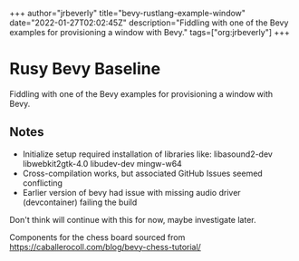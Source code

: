 +++
author="jrbeverly"
title="bevy-rustlang-example-window"
date="2022-01-27T02:02:45Z"
description="Fiddling with one of the Bevy examples for provisioning a window with Bevy."
tags=["org:jrbeverly"]
+++

# Rusy Bevy Baseline

Fiddling with one of the Bevy examples for provisioning a window with Bevy.

## Notes

- Initialize setup required installation of libraries like: libasound2-dev libwebkit2gtk-4.0 libudev-dev mingw-w64
- Cross-compilation works, but associated GitHub Issues seemed conflicting
- Earlier version of bevy had issue with missing audio driver (devcontainer) failing the build

Don't think will continue with this for now, maybe investigate later.

Components for the chess board sourced from https://caballerocoll.com/blog/bevy-chess-tutorial/
